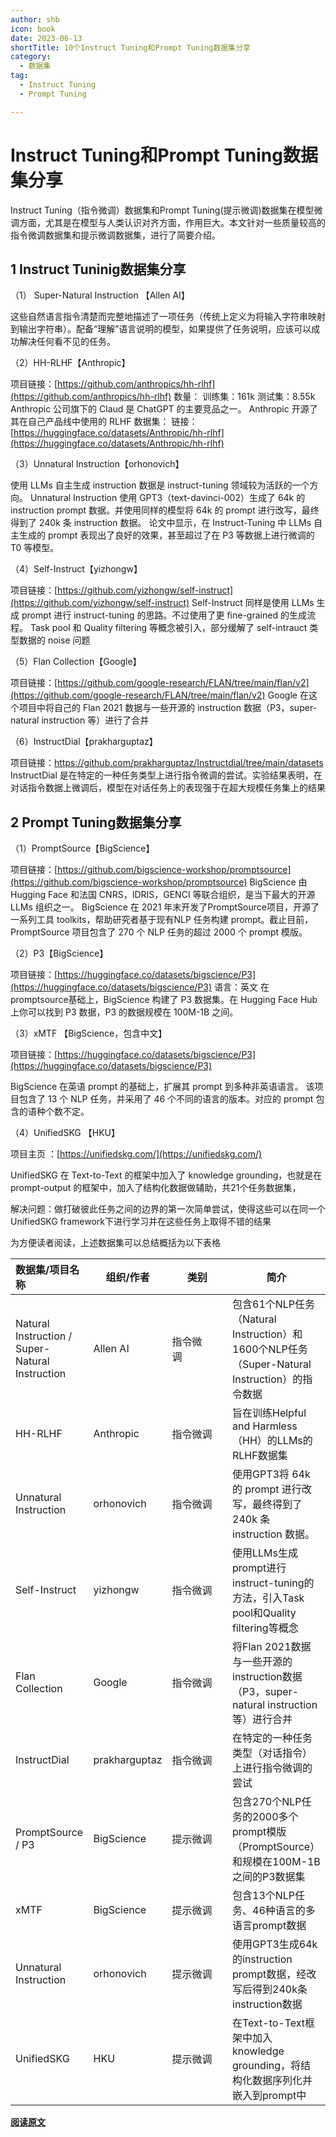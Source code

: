 ```yaml
---
author: shb
icon: book
date: 2023-06-13
shortTitle: 10个Instruct Tuning和Prompt Tuning数据集分享
category:
  - 数据集
tag:
  - Instruct Tuning
  - Prompt Tuning

---
```


# Instruct Tuning和Prompt Tuning数据集分享

Instruct Tuning（指令微调）数据集和Prompt Tuning(提示微调)数据集在模型微调方面，尤其是在模型与人类认识对齐方面，作用巨大。本文针对一些质量较高的指令微调数据集和提示微调数据集，进行了简要介绍。

<!-- more -->

## 1 Instruct Tuninig数据集分享
（1） Super-Natural Instruction 【Allen AI】

这些自然语言指令清楚而完整地描述了一项任务（传统上定义为将输入字符串映射到输出字符串）。配备“理解”语言说明的模型，如果提供了任务说明，应该可以成功解决任何看不见的任务。

（2）HH-RLHF【Anthropic】

项目链接：[https://github.com/anthropics/hh-rlhf](https://github.com/anthropics/hh-rlhf)
数量：
训练集：161k
测试集：8.55k
Anthropic 公司旗下的 Claud 是 ChatGPT 的主要竞品之一。
Anthropic 开源了其在自己产品线中使用的 RLHF 数据集：
链接：[https://huggingface.co/datasets/Anthropic/hh-rlhf](https://huggingface.co/datasets/Anthropic/hh-rlhf)

（3）Unnatural Instruction【orhonovich】

使用 LLMs 自主生成 instruction 数据是 instruct-tuning 领域较为活跃的一个方向。
Unnatural Instruction 使用 GPT3（text-davinci-002）生成了 64k 的 instruction prompt 数据。并使用同样的模型将 64k 的 prompt 进行改写，最终得到了 240k 条 instruction 数据。
论文中显示，在 Instruct-Tuning 中 LLMs 自主生成的 prompt 表现出了良好的效果，甚至超过了在 P3 等数据上进行微调的 T0 等模型。

（4）Self-Instruct【yizhongw】

项目链接：[https://github.com/yizhongw/self-instruct](https://github.com/yizhongw/self-instruct)
Self-Instruct 同样是使用 LLMs 生成 prompt 进行 instruct-tuning 的思路。不过使用了更 fine-grained 的生成流程。
Task pool 和 Quality filtering 等概念被引入，部分缓解了 self-intrauct 类型数据的 noise 问题


（5）Flan Collection【Google】

项目链接：[https://github.com/google-research/FLAN/tree/main/flan/v2](https://github.com/google-research/FLAN/tree/main/flan/v2)
Google 在这个项目中将自己的 Flan 2021 数据与一些开源的 instruction 数据（P3，super-natural instruction 等）进行了合并


（6）InstructDial【prakharguptaz】

项目链接：https://github.com/prakharguptaz/Instructdial/tree/main/datasets
InstructDial 是在特定的一种任务类型上进行指令微调的尝试。实验结果表明，在对话指令数据上微调后，模型在对话任务上的表现强于在超大规模任务集上的结果

## 2 Prompt Tuning数据集分享

（1）PromptSource【BigScience】

项目链接：[https://github.com/bigscience-workshop/promptsource](https://github.com/bigscience-workshop/promptsource)
BigScience 由 Hugging Face 和法国 CNRS，IDRIS，GENCI 等联合组织，是当下最大的开源 LLMs 组织之一。
BigScience 在 2021 年末开发了PromptSource项目，开源了一系列工具 toolkits，帮助研究者基于现有NLP 任务构建 prompt。截止目前，PromptSource 项目包含了 270 个 NLP 任务的超过 2000 个 prompt 模版。

（2）P3【BigScience】

项目链接：[https://huggingface.co/datasets/bigscience/P3](https://huggingface.co/datasets/bigscience/P3)
语言：英文
在promptsource基础上，BigScience 构建了 P3 数据集。在 Hugging Face Hub 上你可以找到 P3 数据，P3 的数据规模在 100M-1B 之间。

（3）xMTF 【BigScience，包含中文】 

项目链接：[https://huggingface.co/datasets/bigscience/P3](https://huggingface.co/datasets/bigscience/P3)

BigScience 在英语 prompt 的基础上，扩展其 prompt 到多种非英语语言。
该项目包含了 13 个 NLP 任务，并采用了 46 个不同的语言的版本。对应的 prompt 包含的语种个数不定。


（4）UnifiedSKG 【HKU】

项目主页 ：[https://unifiedskg.com/](https://unifiedskg.com/)

UnifiedSKG 在 Text-to-Text 的框架中加入了 knowledge grounding，也就是在 prompt-output 的框架中，加入了结构化数据做辅助，共21个任务数据集，

解决问题：做打破彼此任务之间的边界的第一次简单尝试，使得这些可以在同一个UnifiedSKG framework下进行学习并在这些任务上取得不错的结果


为方便读者阅读，上述数据集可以总结概括为以下表格


| 数据集/项目名称                                 | 组织/作者     | 类别                                                         | 简介                                                         |
| :---------------------------------------------- | ------------- | --------------------------------------------------------------- | ------------------------------------------------------------ |
| Natural Instruction / Super-Natural Instruction | Allen AI      | 指令微调&nbsp;&nbsp;&nbsp;&nbsp;&nbsp;&nbsp;&nbsp;&nbsp;&nbsp;&nbsp;&nbsp;&nbsp;&nbsp;&nbsp;&nbsp; | 包含61个NLP任务（Natural Instruction）和1600个NLP任务（Super-Natural Instruction）的指令数据 |
| HH-RLHF                                         | Anthropic     | 指令微调                                                     | 旨在训练Helpful and Harmless（HH）的LLMs的RLHF数据集         |
| Unnatural Instruction                           | orhonovich    | 指令微调                                                     | 使用GPT3将 64k 的 prompt 进行改写，最终得到了 240k 条 instruction 数据。 |
| Self-Instruct                                   | yizhongw      | 指令微调                                                     | 使用LLMs生成prompt进行instruct-tuning的方法，引入Task pool和Quality filtering等概念 |
| Flan Collection                                 | Google        | 指令微调                                                     | 将Flan 2021数据与一些开源的instruction数据（P3，super-natural instruction等）进行合并 |
| InstructDial                                    | prakharguptaz | 指令微调                                                     | 在特定的一种任务类型（对话指令）上进行指令微调的尝试         |
| PromptSource / P3                               | BigScience    | 提示微调                                                     | 包含270个NLP任务的2000多个prompt模版（PromptSource）和规模在100M-1B之间的P3数据集 |
| xMTF                                            | BigScience    | 提示微调                                                     | 包含13个NLP任务、46种语言的多语言prompt数据                  |
| Unnatural Instruction                           | orhonovich    | 提示微调                                                     | 使用GPT3生成64k的instruction prompt数据，经改写后得到240k条instruction数据 |
| UnifiedSKG                                      | HKU           | 提示微调                                                     | 在Text-to-Text框架中加入knowledge grounding，将结构化数据序列化并嵌入到prompt中 |


**[阅读原文](https://zhuanlan.zhihu.com/p/615277009)**

